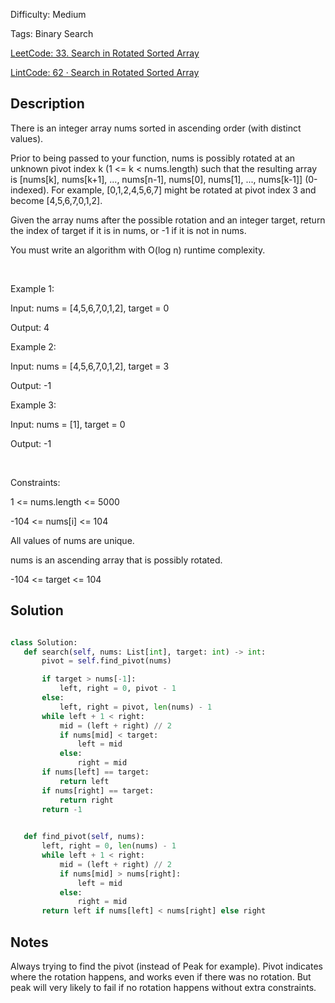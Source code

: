 Difficulty: Medium

Tags: Binary Search

[LeetCode: 33. Search in Rotated Sorted Array](https://leetcode.com/problems/search-in-rotated-sorted-array/)

[LintCode: 62 · Search in Rotated Sorted Array](https://lintcode.com/problem/62 )

## Description 

There is an integer array nums sorted in ascending order (with distinct values).

Prior to being passed to your function, nums is possibly rotated at an unknown pivot index k (1 <= k < nums.length) such that the resulting array is [nums[k], nums[k+1], ..., nums[n-1], nums[0], nums[1], ..., nums[k-1]] (0-indexed). For example, [0,1,2,4,5,6,7] might be rotated at pivot index 3 and become [4,5,6,7,0,1,2].

Given the array nums after the possible rotation and an integer target, return the index of target if it is in nums, or -1 if it is not in nums.

You must write an algorithm with O(log n) runtime complexity.

 

Example 1:

Input: nums = [4,5,6,7,0,1,2], target = 0

Output: 4

Example 2:

Input: nums = [4,5,6,7,0,1,2], target = 3

Output: -1

Example 3:

Input: nums = [1], target = 0

Output: -1



 

Constraints:



1 <= nums.length <= 5000

-104 <= nums[i] <= 104

All values of nums are unique.

nums is an ascending array that is possibly rotated.

-104 <= target <= 104



## Solution 
 ```python 
 
class Solution:
    def search(self, nums: List[int], target: int) -> int:
        pivot = self.find_pivot(nums)

        if target > nums[-1]:
            left, right = 0, pivot - 1
        else:
            left, right = pivot, len(nums) - 1
        while left + 1 < right:
            mid = (left + right) // 2
            if nums[mid] < target:
                left = mid
            else:
                right = mid
        if nums[left] == target:
            return left
        if nums[right] == target:
            return right
        return -1
            

    def find_pivot(self, nums):
        left, right = 0, len(nums) - 1
        while left + 1 < right:
            mid = (left + right) // 2
            if nums[mid] > nums[right]:
                left = mid
            else:
                right = mid
        return left if nums[left] < nums[right] else right

 ``` 
## Notes
Always trying to find the pivot (instead of Peak for example). Pivot indicates where the rotation happens, and works even
if there was no rotation. But peak will very likely to fail if no rotation happens without extra constraints.